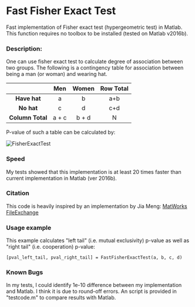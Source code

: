 # Fast Fisher Exact Test
Fast implementation of Fisher exact test (hypergeometric test) in Matlab. This function requires no toolbox to be installed (tested on Matlab v2016b).

### Description:
One can use fisher exact test to calculate degree of association between two groups. The following is a contingency table for association between being a man (or woman) and wearing hat.

|              | Men | Women | Row Total
| :-------:    |:---:| :----:| :---:
| **Have hat**     |  a  |   b   | a+b
| **No hat**       |  c  |   d   | c+d
| **Column Total** | a + c | b + d | N

P-value of such a table can be calculated by:

<img align="center" src="https://wikimedia.org/api/rest_v1/media/math/render/svg/89491b3e58ce5ba651d3d22217cbbcbf05fbd7f1" alt="FisherExactTest">

### Speed
My tests showed that this implementation is at least 20 times faster than current implementation in Matlab (ver 2016b).

### Citation
This code is heavily inspired by an implementation by Jia Meng: 
[MatWorks FileExchange](https://nl.mathworks.com/matlabcentral/fileexchange/34846-fast-algorithm-for-the-log-p-value-of-fisher-s-exact-test-or-hypergeometric-distribution)

### Usage example
This example calculates "left tail" (i.e. mutual exclusivity) p-value as well as "right tail" (i.e. cooperation) p-value:

`[pval_left_tail, pval_right_tail] = FastFisherExactTest(a, b, c, d)`

### Known Bugs
In my tests, I could identify 1e-10 difference between my implementation and Matlab. I think it is due to round-off errors. An script is provided in "testcode.m" to compare results with Matlab.
